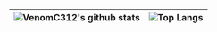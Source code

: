 |![VenomC312's github stats](https://github-readme-stats.vercel.app/api?username=venomc312&count_private=true&show_icons=true&theme=dracula&disable_animations=true&include_all_commits=true)|![Top Langs](https://github-readme-stats.vercel.app/api/top-langs/?username=venomc312&theme=dracula&langs_count=10&layout=compact)|
|:-:|:-:|

<!---
venomc312/venomc312 is a ✨ special ✨ repository because its `README.md` (this file) appears on your GitHub profile.
You can click the Preview link to take a look at your changes.
--->
